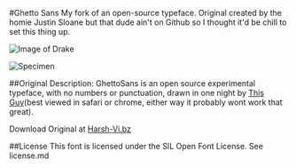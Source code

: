 #Ghetto Sans
My fork of an open-source typeface. Original created by the homie Justin Sloane but that dude ain't on Github so I thought it'd be chill to set this thing up.

![Image of Drake](http://www.harsh-vi.bz/kenDrake.jpg)

![Specimen](http://i.imgur.com/iEPMlH9.png)

##Original Description:
GhettoSans is an open source experimental typeface, with no numbers or punctuation, drawn in one night by [This Guy](http://justinsloane.com)(best viewed in safari or chrome, either way it probably wont work that great).

Download Original at [Harsh-Vi.bz](http://harsh-vi.bz)


##License
This font is licensed under the SIL Open Font License. See license.md